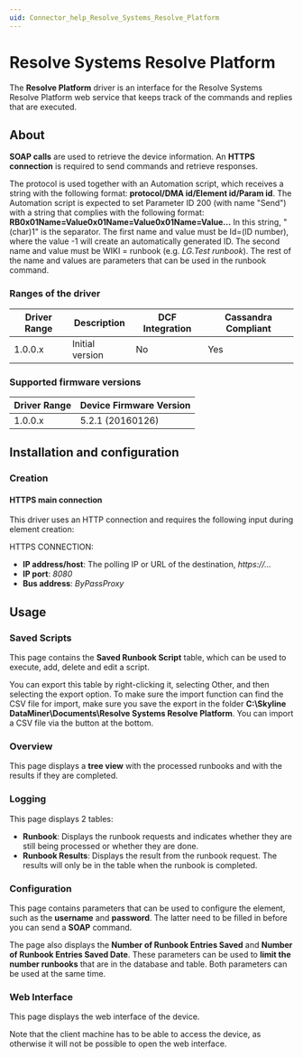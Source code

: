```yaml
---
uid: Connector_help_Resolve_Systems_Resolve_Platform
---
```


# Resolve Systems Resolve Platform

The **Resolve Platform** driver is an interface for the Resolve Systems Resolve Platform web service that keeps track of the commands and replies that are executed.

## About

**SOAP calls** are used to retrieve the device information. An **HTTPS** **connection** is required to send commands and retrieve responses.

The protocol is used together with an Automation script, which receives a string with the following format: **protocol/DMA id/Element id/Param id**. The Automation script is expected to set Parameter ID 200 (with name "Send") with a string that complies with the following format: **RB0x01Name=Value0x01Name=Value0x01Name=Value...** In this string, "(char)1" is the separator. The first name and value must be Id=(ID number), where the value -1 will create an automatically generated ID. The second name and value must be WIKI = runbook (e.g. *LG.Test runbook*). The rest of the name and values are parameters that can be used in the runbook command.

### Ranges of the driver

| **Driver Range** | **Description** | **DCF Integration** | **Cassandra Compliant** |
|------------------|-----------------|---------------------|-------------------------|
| 1.0.0.x          | Initial version | No                  | Yes                     |

### Supported firmware versions

| **Driver Range** | **Device Firmware Version** |
|------------------|-----------------------------|
| 1.0.0.x          | 5.2.1 (20160126)            |

## Installation and configuration

### Creation

#### HTTPS main connection

This driver uses an HTTP connection and requires the following input during element creation:

HTTPS CONNECTION:

- **IP address/host**: The polling IP or URL of the destination, *https://...*
- **IP port**: *8080*
- **Bus address**: *ByPassProxy*

## Usage

### Saved Scripts

This page contains the **Saved Runbook Script** table, which can be used to execute, add, delete and edit a script.

You can export this table by right-clicking it, selecting Other, and then selecting the export option. To make sure the import function can find the CSV file for import, make sure you save the export in the folder **C:\Skyline DataMiner\Documents\Resolve Systems Resolve Platform**. You can import a CSV file via the button at the bottom.

### Overview

This page displays a **tree view** with the processed runbooks and with the results if they are completed.

### Logging

This page displays 2 tables:

- **Runbook**: Displays the runbook requests and indicates whether they are still being processed or whether they are done.
- **Runbook Results**: Displays the result from the runbook request. The results will only be in the table when the runbook is completed.

### Configuration

This page contains parameters that can be used to configure the element, such as the **username** and **password**. The latter need to be filled in before you can send a **SOAP** command.

The page also displays the **Number of Runbook Entries Saved** and **Number of Runbook Entries Saved Date**. These parameters can be used to **limit the number runbooks** that are in the database and table. Both parameters can be used at the same time.

### Web Interface

This page displays the web interface of the device.

Note that the client machine has to be able to access the device, as otherwise it will not be possible to open the web interface.
